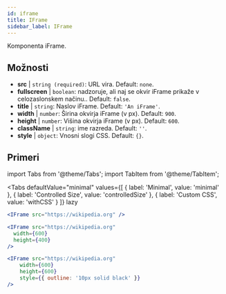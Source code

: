 ```yaml
---
id: iframe 
title: IFrame
sidebar_label: IFrame
---
```


Komponenta iFrame.

## Možnosti

* __src__ | `string (required)`: URL vira. Default: `none`.
* __fullscreen__ | `boolean`: nadzoruje, ali naj se okvir iFrame prikaže v celozaslonskem načinu.. Default: `false`.
* __title__ | `string`: Naslov iFrame. Default: `'An iFrame'`.
* __width__ | `number`: Širina okvirja iFrame (v px). Default: `900`.
* __height__ | `number`: Višina okvirja iFrame (v px). Default: `600`.
* __className__ | `string`: ime razreda. Default: `''`.
* __style__ | `object`: Vnosni slogi CSS. Default: `{}`.


## Primeri

import Tabs from '@theme/Tabs';
import TabItem from '@theme/TabItem';

<Tabs
    defaultValue="minimal"
    values={[
        { label: 'Minimal', value: 'minimal' },
        { label: 'Controlled Size', value: 'controlledSize' },
        { label: 'Custom CSS', value: 'withCSS' }
    ]}
    lazy
>

<TabItem value="minimal" >

```jsx live
<IFrame src="https://wikipedia.org" />
```

</TabItem>

<TabItem value="controlledSize" >

```jsx live
<IFrame src="https://wikipedia.org" 
  width={600} 
  height={400} 
/>
```
</TabItem>

<TabItem value="withCSS" >

```jsx live
<IFrame src="https://wikipedia.org" 
    width={600} 
    height={600} 
    style={{ outline: '10px solid black' }}
/>
```
</TabItem>

</Tabs>


